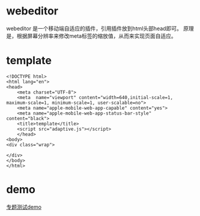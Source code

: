 ﻿# webeditor

webeditor 是一个移动端自适应的插件，引用插件放到html头部head即可。
原理是，根据屏幕分辨率来修改meta标签的缩放值，从而来实现页面自适应。



# template
    <!DOCTYPE html>
    <html lang="en">
    <head>
        <meta charset="UTF-8">
        <meta  name="viewport" content="width=640,initial-scale=1, maximum-scale=1, minimum-scale=1, user-scalable=no">
		<meta name="apple-mobile-web-app-capable" content="yes">
        <meta name="apple-mobile-web-app-status-bar-style" content="black">
        <title>template</title>
        <script src="adaptive.js"></script>
        </head>
    <body>
    <div class="wrap">

    </div>
    </body>
    </html>

# demo
[专题测试demo]()
